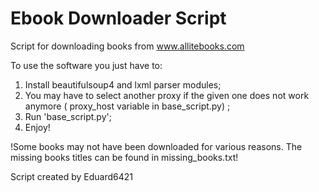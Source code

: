 # Ebook Downloader Script

Script for downloading books from www.allitebooks.com

To use the software you just have to:   
1) Install beautifulsoup4 and lxml parser modules;
2) You may have to select another proxy if the given one does not work anymore ( proxy_host variable in base_script.py) ;
3) Run 'base_script.py'; 
4) Enjoy!

!Some books may not have been downloaded for various reasons. The missing books titles can be found in missing_books.txt!

Script created by Eduard6421
